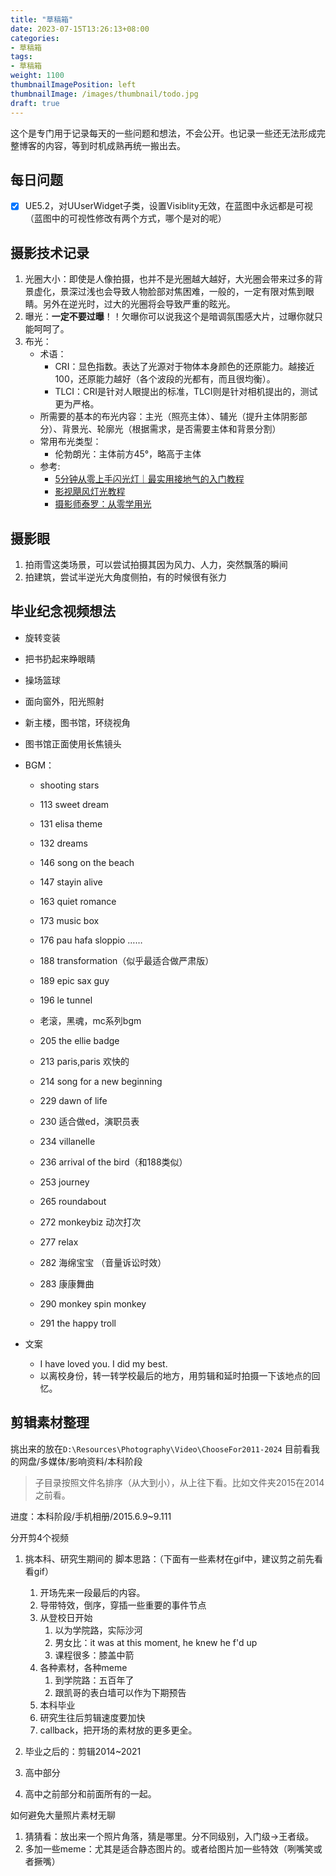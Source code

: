 ```yaml
---
title: "草稿箱"
date: 2023-07-15T13:26:13+08:00
categories:
- 草稿箱
tags:
- 草稿箱
weight: 1100
thumbnailImagePosition: left
thumbnailImage: /images/thumbnail/todo.jpg
draft: true
---
```

这个是专门用于记录每天的一些问题和想法，不会公开。也记录一些还无法形成完整博客的内容，等到时机成熟再统一搬出去。
<!--more-->

## 每日问题
- [x] UE5.2，对UUserWidget子类，设置Visiblity无效，在蓝图中永远都是可视（蓝图中的可视性修改有两个方式，哪个是对的呢）

## 摄影技术记录
1. 光圈大小：即使是人像拍摄，也并不是光圈越大越好，大光圈会带来过多的背景虚化，景深过浅也会导致人物脸部对焦困难，一般的，一定有限对焦到眼睛。另外在逆光时，过大的光圈将会导致严重的眩光。
1. 曝光：**一定不要过曝**！！欠曝你可以说我这个是暗调氛围感大片，过曝你就只能呵呵了。
1. 布光：
    - 术语：
        - CRI：显色指数。表达了光源对于物体本身颜色的还原能力。越接近100，还原能力越好（各个波段的光都有，而且很均衡）。
        - TLCI：CRI是针对人眼提出的标准，TLCI则是针对相机提出的，测试更为严格。
    - 所需要的基本的布光内容：主光（照亮主体）、辅光（提升主体阴影部分）、背景光、轮廓光（根据需求，是否需要主体和背景分割）
    - 常用布光类型：
        - 伦勃朗光：主体前方45°，略高于主体
    - 参考:
        - [5分钟从零上手闪光灯｜最实用接地气的入门教程](https://www.bilibili.com/video/BV1Nq4y1K7G9)
        - [影视飓风灯光教程](https://space.bilibili.com/946974/channel/collectiondetail?sid=3313)
        - [摄影师泰罗：从零学用光](https://space.bilibili.com/110683415/channel/collectiondetail?sid=262445)

## 摄影眼
1. 拍雨雪这类场景，可以尝试拍摄其因为风力、人力，突然飘落的瞬间
1. 拍建筑，尝试半逆光大角度侧拍，有的时候很有张力

## 毕业纪念视频想法
- 旋转变装
- 把书扔起来睁眼睛
- 操场篮球

- 面向窗外，阳光照射
- 新主楼，图书馆，环绕视角
- 图书馆正面使用长焦镜头
- BGM：
    - shooting stars
    - 113 sweet dream
    - 131 elisa theme
    - 132 dreams
    - 146 song on the beach
    - 147 stayin alive
    - 163 quiet romance
    - 173 music box
    - 176 pau hafa sloppio ……
    - 188 transformation（似乎最适合做严肃版）
    - 189 epic sax guy
    - 196 le tunnel
    - 老滚，黑魂，mc系列bgm

    - 205 the ellie badge
    - 213 paris,paris 欢快的
    - 214 song for a new beginning
    - 229 dawn of life
    - 230 适合做ed，演职员表

    - 234 villanelle
    - 236 arrival of the bird（和188类似）
    - 253 journey

    - 265 roundabout
    - 272 monkeybiz 动次打次
    - 277 relax
    - 282 海绵宝宝 （音量诉讼时效）
    - 283 康康舞曲

    - 290 monkey spin monkey
    - 291 the happy troll
- 文案
    - I have loved you. I did my best.
    - 以离校身份，转一转学校最后的地方，用剪辑和延时拍摄一下该地点的回忆。

## 剪辑素材整理
挑出来的放在`D:\Resources\Photography\Video\ChooseFor2011-2024`
目前看我的网盘/多媒体/影响资料/本科阶段

> 子目录按照文件名排序（从大到小），从上往下看。比如文件夹2015在2014之前看。

进度：本科阶段/手机相册/2015.6.9~9.111

分开剪4个视频
1. 挑本科、研究生期间的
   脚本思路：（下面有一些素材在gif中，建议剪之前先看看gif）
    1. 开场先来一段最后的内容。
    2. 导带特效，倒序，穿插一些重要的事件节点
    3. 从登校日开始
        1. 以为学院路，实际沙河
        2. 男女比：it was at this moment, he knew he f'd up
        3. 课程很多：膝盖中箭
    4. 各种素材，各种meme
        1. 到学院路：五百年了
        2. 跟凯哥的表白墙可以作为下期预告
    5. 本科毕业
    6. 研究生往后剪辑速度要加快
    7. callback，把开场的素材放的更多更全。

2. 毕业之后的：剪辑2014~2021

3. 高中部分

4. 高中之前部分和前面所有的一起。


如何避免大量照片素材无聊
1. 猜猜看：放出来一个照片角落，猜是哪里。分不同级别，入门级->王者级。
2. 多加一些meme：尤其是适合静态图片的。或者给图片加一些特效（咧嘴笑或者撅嘴）
